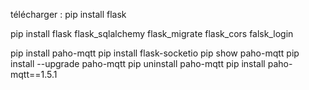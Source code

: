 télécharger :
pip install flask

pip install flask flask_sqlalchemy flask_migrate flask_cors
falsk_login

pip install paho-mqtt
pip install flask-socketio
pip show paho-mqtt
pip install --upgrade paho-mqtt
pip uninstall paho-mqtt
 pip install paho-mqtt==1.5.1